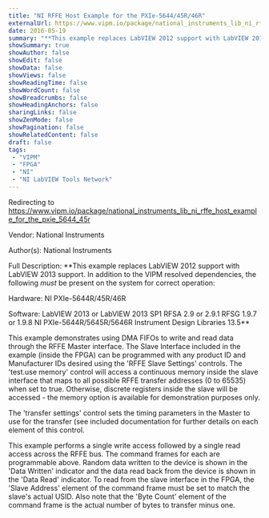 ```yaml
---
title: "NI RFFE Host Example for the PXIe-5644/45R/46R"
externalUrl: https://www.vipm.io/package/national_instruments_lib_ni_rffe_host_example_for_the_pxie_5644_45r
date: 2016-05-19
summary: "**This example replaces LabVIEW 2012 support with LabVIEW 2013 support."
showSummary: true
showAuthor: false
showEdit: false
showData: false
showViews: false
showReadingTime: false
showWordCount: false
showBreadcrumbs: false
showHeadingAnchors: false
sharingLinks: false
showZenMode: false
showPagination: false
showRelatedContent: false
draft: false
tags:
 - "VIPM"
 - "FPGA"
 - "NI"
 - "NI LabVIEW Tools Network"
---
```


Redirecting to https://www.vipm.io/package/national_instruments_lib_ni_rffe_host_example_for_the_pxie_5644_45r

Vendor: National Instruments

Author(s): National Instruments
 
Full Description:
**This example replaces LabVIEW 2012 support with LabVIEW 2013 support.  In addition to the VIPM resolved dependencies, the following *must* be present on the system for correct operation:

Hardware:
NI PXIe-5644R/45R/46R

Software:
LabVIEW 2013 or LabVIEW 2013 SP1
RFSA 2.9 or 2.9.1
RFSG 1.9.7 or 1.9.8
NI PXIe-5644R/5645R/5646R Instrument Design Libraries 13.5**

This example demonstrates using DMA FIFOs to write and read data through the RFFE Master interface. The Slave Interface included in the example (inside the FPGA) can be programmed with any product ID and Manufacturer IDs desired using the 'RFFE Slave Settings' controls. The 'test.use memory' control will access a continuous memory inside the slave interface that maps to all possible RFFE transfer addresses (0 to 65535) when set to true. Otherwise, discrete registers inside the slave will be accessed - the memory option is available for demonstration purposes only. 

The 'transfer settings' control sets the timing parameters in the Master to use for the transfer (see included documentation for further details on each element of this control. 

This example performs a single write access followed by a single read access across the RFFE bus. The command frames for each are programmable above. Random data written to the device is shown in the 'Data Written' indicator and the data read back from the device is shown in the 'Data Read' indicator. To read from the slave interface in the FPGA, the 'Slave Address' element of the command frame must be set to match the slave's actual USID. Also note that the 'Byte Count' element of the command frame is the actual number of bytes to transfer minus one.